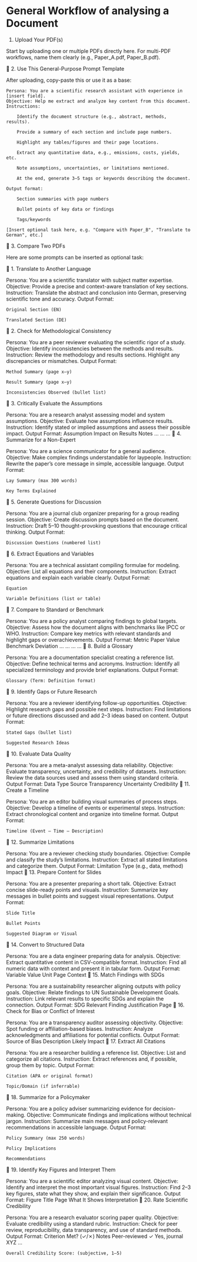 # General Workflow of analysing a Document
1. Upload Your PDF(s)

Start by uploading one or multiple PDFs directly here. For multi-PDF workflows, name them clearly (e.g., Paper_A.pdf, Paper_B.pdf).

🧩 2. Use This General-Purpose Prompt Template

After uploading, copy-paste this or use it as a base:

    Persona: You are a scientific research assistant with experience in [insert field].
    Objective: Help me extract and analyze key content from this document.
    Instructions:

        Identify the document structure (e.g., abstract, methods, results).

        Provide a summary of each section and include page numbers.

        Highlight any tables/figures and their page locations.

        Extract any quantitative data, e.g., emissions, costs, yields, etc.

        Note assumptions, uncertainties, or limitations mentioned.

        At the end, generate 3–5 tags or keywords describing the document.

    Output format:

        Section summaries with page numbers

        Bullet points of key data or findings

        Tags/keywords

    [Insert optional task here, e.g. "Compare with Paper_B", "Translate to German", etc.]

🔄 3. Compare Two PDFs

Here are some prompts can be inserted as optional task:


🔹 1. Translate to Another Language

Persona: You are a scientific translator with subject matter expertise.
Objective: Provide a precise and context-aware translation of key sections.
Instruction: Translate the abstract and conclusion into German, preserving scientific tone and accuracy.
Output Format:

    Original Section (EN)

    Translated Section (DE)

🔹 2. Check for Methodological Consistency

Persona: You are a peer reviewer evaluating the scientific rigor of a study.
Objective: Identify inconsistencies between the methods and results.
Instruction: Review the methodology and results sections. Highlight any discrepancies or mismatches.
Output Format:

    Method Summary (page x–y)

    Result Summary (page x–y)

    Inconsistencies Observed (bullet list)

🔹 3. Critically Evaluate the Assumptions

Persona: You are a research analyst assessing model and system assumptions.
Objective: Evaluate how assumptions influence results.
Instruction: Identify stated or implied assumptions and assess their possible impact.
Output Format:
Assumption	Impact on Results	Notes
...	...	...
🔹 4. Summarize for a Non-Expert

Persona: You are a science communicator for a general audience.
Objective: Make complex findings understandable for laypeople.
Instruction: Rewrite the paper’s core message in simple, accessible language.
Output Format:

    Lay Summary (max 300 words)

    Key Terms Explained

🔹 5. Generate Questions for Discussion

Persona: You are a journal club organizer preparing for a group reading session.
Objective: Create discussion prompts based on the document.
Instruction: Draft 5–10 thought-provoking questions that encourage critical thinking.
Output Format:

    Discussion Questions (numbered list)

🔹 6. Extract Equations and Variables

Persona: You are a technical assistant compiling formulae for modeling.
Objective: List all equations and their components.
Instruction: Extract equations and explain each variable clearly.
Output Format:

    Equation

    Variable Definitions (list or table)

🔹 7. Compare to Standard or Benchmark

Persona: You are a policy analyst comparing findings to global targets.
Objective: Assess how the document aligns with benchmarks like IPCC or WHO.
Instruction: Compare key metrics with relevant standards and highlight gaps or overachievements.
Output Format:
Metric	Paper Value	Benchmark	Deviation
...	...	...	...
🔹 8. Build a Glossary

Persona: You are a documentation specialist creating a reference list.
Objective: Define technical terms and acronyms.
Instruction: Identify all specialized terminology and provide brief explanations.
Output Format:

    Glossary (Term: Definition format)

🔹 9. Identify Gaps or Future Research

Persona: You are a reviewer identifying follow-up opportunities.
Objective: Highlight research gaps and possible next steps.
Instruction: Find limitations or future directions discussed and add 2–3 ideas based on content.
Output Format:

    Stated Gaps (bullet list)

    Suggested Research Ideas

🔹 10. Evaluate Data Quality

Persona: You are a meta-analyst assessing data reliability.
Objective: Evaluate transparency, uncertainty, and credibility of datasets.
Instruction: Review the data sources used and assess them using standard criteria.
Output Format:
Data Type	Source	Transparency	Uncertainty	Credibility
🔹 11. Create a Timeline

Persona: You are an editor building visual summaries of process steps.
Objective: Develop a timeline of events or experimental steps.
Instruction: Extract chronological content and organize into timeline format.
Output Format:

    Timeline (Event – Time – Description)

🔹 12. Summarize Limitations

Persona: You are a reviewer checking study boundaries.
Objective: Compile and classify the study’s limitations.
Instruction: Extract all stated limitations and categorize them.
Output Format:
Limitation	Type (e.g., data, method)	Impact
🔹 13. Prepare Content for Slides

Persona: You are a presenter preparing a short talk.
Objective: Extract concise slide-ready points and visuals.
Instruction: Summarize key messages in bullet points and suggest visual representations.
Output Format:

    Slide Title

    Bullet Points

    Suggested Diagram or Visual

🔹 14. Convert to Structured Data

Persona: You are a data engineer preparing data for analysis.
Objective: Extract quantitative content in CSV-compatible format.
Instruction: Find all numeric data with context and present it in tabular form.
Output Format:
Variable	Value	Unit	Page	Context
🔹 15. Match Findings with SDGs

Persona: You are a sustainability researcher aligning outputs with policy goals.
Objective: Relate findings to UN Sustainable Development Goals.
Instruction: Link relevant results to specific SDGs and explain the connection.
Output Format:
SDG	Relevant Finding	Justification	Page
🔹 16. Check for Bias or Conflict of Interest

Persona: You are a transparency auditor assessing objectivity.
Objective: Spot funding or affiliation-based biases.
Instruction: Analyze acknowledgments and affiliations for potential conflicts.
Output Format:
Source of Bias	Description	Likely Impact
🔹 17. Extract All Citations

Persona: You are a researcher building a reference list.
Objective: List and categorize all citations.
Instruction: Extract references and, if possible, group them by topic.
Output Format:

    Citation (APA or original format)

    Topic/Domain (if inferrable)

🔹 18. Summarize for a Policymaker

Persona: You are a policy adviser summarizing evidence for decision-making.
Objective: Communicate findings and implications without technical jargon.
Instruction: Summarize main messages and policy-relevant recommendations in accessible language.
Output Format:

    Policy Summary (max 250 words)

    Policy Implications

    Recommendations

🔹 19. Identify Key Figures and Interpret Them

Persona: You are a scientific editor analyzing visual content.
Objective: Identify and interpret the most important visual figures.
Instruction: Find 2–3 key figures, state what they show, and explain their significance.
Output Format:
Figure Title	Page	What It Shows	Interpretation
🔹 20. Rate Scientific Credibility

Persona: You are a research evaluator scoring paper quality.
Objective: Evaluate credibility using a standard rubric.
Instruction: Check for peer review, reproducibility, data transparency, and use of standard methods.
Output Format:
Criterion	Met? (✓/✗)	Notes
Peer-reviewed	✓	Yes, journal XYZ
...		

    Overall Credibility Score: (subjective, 1–5)
